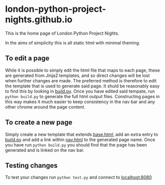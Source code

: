 # london-python-project-nights.github.io

This is the home page of London Python Project Nights. 

In the aims of simplicity this is all static html with minimal theming.

## To edit a page

While it is possible to simply edit the html file that maps to each page, these are generated from Jinja2 templates, and so direct changes will be lost when further changes are made. The preferred method is therefore to edit the template that is used to generate said page. It shuld be reasonably easy to find this by looking in [build.py](build.py). Once you have edited said tempate, run `python build.py` to generate the full html output files. Constructing pages in this way makes it much easier to keep consistency in the nav bar and any other chrome around the page content.

## To create a new page

Simply create a new template that extends [base.html](templates/html/base.html), add an extra entry to [build.py](build.py) and add a link within [nav.html](templates/html/nav.html) to the generated page name. Once you have run `python build.py` you should find that the page has been generated and is linked on the nav bar.

## Testing changes

To test your changes run `python test.py` and connect to [localhost:8080](http://localhost:8080/)